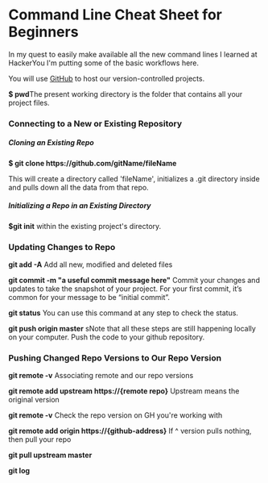 <h1>Command Line Cheat Sheet for Beginners</h1>

<p>In my quest to easily make available all the new command lines I learned at HackerYou I'm putting some of the basic workflows here.</p>  

<p>You will use <a href="http://github.com">GitHub</a> to host our version-controlled projects.</p>

<p><strong>$ pwd</strong>The present working directory is the folder that contains all your project files.</p>


<h3>Connecting to a New or Existing Repository</h3>

<h5>Cloning an Existing Repo</h5>
<strong>$ git clone https://github.com/gitName/fileName</strong>
<p>This will create a directory called 'fileName', initializes a .git directory inside and pulls down all the data from that repo.</p>


<h5>Initializing a Repo in an Existing Directory</h5>
<p><strong>$git init</strong> within the existing project's directory.</p>

<h3>Updating Changes to Repo</h3>

<p><strong>git add -A</strong> Add all new, modified and deleted files</p>
<p><strong>git commit -m "a useful commit message here"</strong> Commit your changes and updates to take the snapshot of your project. For your first commit, it’s common for your message to be “initial commit”.</p>
<p><strong>git status</strong> You can use this command at any step to check the status.</p>
<p><strong>git push origin master</strong> sNote that all these steps are still happening locally on your computer. Push the code to your github repository.</p>

<h3>Pushing Changed Repo Versions to Our Repo Version</h3>

<p><strong>git remote -v</strong> Associating remote and our repo versions</p>
<p><strong>git remote add upstream https://{remote repo}</strong> Upstream means the original version</p>
<p><strong>git remote -v</strong> Check the repo version on GH you're working with</p>
<p><strong>git remote add origin https://{github-address}</strong> If ^ version pulls nothing, then pull your repo</p>
<p><strong>git pull upstream master</strong></p>
<p><strong>git log</strong></p>
